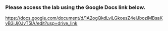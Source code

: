 ### Please access the lab using the Google Docs link below.
https://docs.google.com/document/d/1A2ogQkdLviLGkoesZ4elJboziMBsaKvB3iJj0JvT5lA/edit?usp=drive_link

